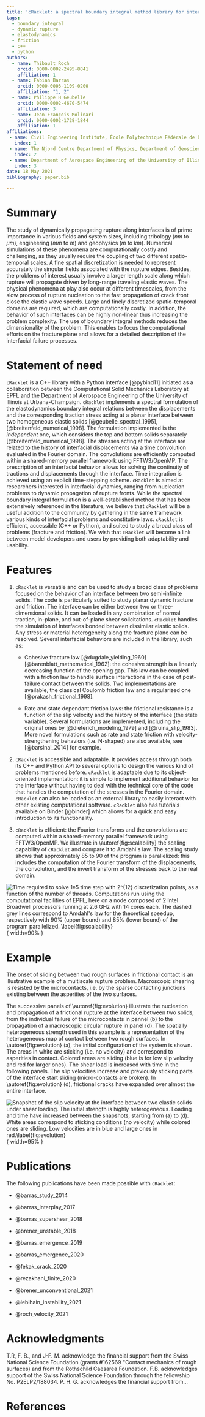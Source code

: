 ```yaml
---
title: 'cRacklet: a spectral boundary integral method library for interfacial rupture simulation'
tags:
  - boundary integral
  - dynamic rupture
  - elastodynamics
  - friction
  - c++
  - python
authors:
  - name: Thibault Roch
    orcid: 0000-0002-2495-8841
    affiliation: 1
  - name: Fabian Barras
    orcid: 0000-0003-1109-0200
    affiliation: "1, 2"
  - name: Philippe H Geubelle
    orcid: 0000-0002-4670-5474
    affiliation: 3
  - name: Jean-François Molinari
    orcid: 0000-0002-1728-1844
    affiliation: 1
affiliations:
 - name: Civil Engineering Institute, École Polytechnique Fédérale de Lausanne, Switzerland
   index: 1
 - name: The Njord Centre Department of Physics, Department of Geosciences, University of Oslo, Norway
   index: 2
 - name: Department of Aerospace Engineering of the University of Illinois at Urbana-Champaign, United States of America
   index: 3
date: 18 May 2021
bibliography: paper.bib

---
```


# Summary

The study of dynamically propagating rupture along interfaces is of prime importance in various fields and system sizes, including tribology ($nm$ to $\mu m$), engineering ($mm$ to $m$) and geophysics ($m$ to $km$). Numerical simulations of these phenomena are computationally costly and challenging, as they usually require the coupling of two different spatio-temporal scales. A fine spatial discretization is needed to represent accurately the singular fields associated with the rupture edges. Besides, the problems of interest usually involve a larger length scale along which rupture will propagate driven by long-range traveling elastic waves. The physical phenomena at play also occur at different timescales, from the slow process of rupture nucleation to the fast propagation of crack front close the elastic wave speeds. Large and finely discretized spatio-temporal domains are required, which are computationally costly. In addition, the behavior of such interfaces can be highly non-linear thus increasing the problem complexity. The use of boundary integral methods reduces the dimensionality of the problem. This enables to focus the computational efforts on the fracture plane and allows for a detailed description of the interfacial failure processes.

# Statement of need

`cRacklet` is a C++ library with a Python interface [@pybind11] initiated as a collaboration between the Computational Solid Mechanics Laboratory at EPFL and the Department of Aerospace Engineering of the University of Illinois at Urbana-Champaign.  `cRacklet` implements a spectral formulation of the elastodynamics boundary integral relations between the displacements and the corresponding traction stress acting at a planar interface between two homogeneous elastic solids [@geubelle_spectral_1995], [@breitenfeld_numerical_1998]. The formulation implemented is the *independent* one, which considers the top and bottom solids separately [@breitenfeld_numerical_1998]. The stresses acting at the interface are related to the history of interfacial displacements via a time convolution evaluated in the Fourier domain. The convolutions are efficiently computed within a shared-memory parallel framework using FFTW3/OpenMP. The prescription of an interfacial behavior allows for solving the continuity of tractions and displacements through the interface. Time integration is achieved using an explicit time-stepping scheme. `cRacklet` is aimed at researchers interested in interfacial dynamics, ranging from nucleation problems to dynamic propagation of rupture fronts. While the spectral boundary integral formulation is a well-established method that has been extensively referenced in the literature, we believe that `cRacklet` will be a useful addition to the community by gathering in the same framework various kinds of interfacial problems and constitutive laws. `cRacklet` is efficient, accessible (C++ or Python), and suited to study a broad class of problems (fracture and friction). We wish that `cRacklet` will become a link between model developers and users by providing both adaptability and usability.

# Features

1. `cRacklet` is versatile and can be used to study a broad class of problems focused on the behavior of an interface between two semi-infinite solids. The code is particularly suited to study planar dynamic fracture and friction. The interface can be either between two or three-dimensional solids. It can be loaded in any combination of normal traction, in-plane, and out-of-plane shear solicitations. `cRacklet` handles the simulation of interfaces bonded between dissimilar elastic solids. Any stress or material heterogeneity along the fracture plane can be resolved. Several interfacial behaviors are included in the library, such as:

   - Cohesive fracture law [@dugdale_yielding_1960] [@barenblatt_mathematical_1962]: the cohesive strength is a linearly decreasing function of the opening gap. This law can be coupled with a friction law to handle surface interactions in the case of post-failure contact between the solids. Two implementations are available, the classical Coulomb friction law and a regularized one [@prakash_frictional_1998].

   - Rate and state dependant friction laws: the frictional resistance is a function of the slip velocity and the history of the interface (the state variable). Several formulations are implemented, including the original ones by [@dieterich_modeling_1979] and [@ruina_slip_1983]. More novel formulations such as rate and state friction with velocity-strengthening behaviors (i.e. N-shaped) are also available, see [@barsinai_2014] for example.

2. `cRacklet` is accessible and adaptable. It provides access through both its C++ and Python API to several options to design the various kind of problems mentioned before. `cRacklet` is adaptable due to its object-oriented implementation: it is simple to implement additional behavior for the interface without having to deal with the technical core of the code that handles the computation of the stresses in the Fourier domain. `cRacklet` can also be loaded as an external library to easily interact with other existing computational software. `cRacklet` also has tutorials available on Binder [@binder] which allows for a quick and easy introduction to its functionality.

3. `cRacklet` is efficient: the Fourier transforms and the convolutions are computed within a shared-memory parallel framework using FFTW3/OpenMP. We illustrate in \autoref{fig:scalability} the scaling capability of `cRacklet` and compare it to Amdahl's law. The scaling study shows that approximately $85%$ to $90%$ of the program is parallelized: this includes the computation of the Fourier transform of the displacements, the convolution, and the invert transform of the stresses back to the real domain.

![Time required to solve $1e5$ time step with $2^{12}$ discretization points, as a function of the number of threads. Computations run using the computational facilities of EPFL, here on a node composed of 2 Intel Broadwell processors running at $2.6 GHz$ with 14 cores each. The dashed grey lines correspond to Amdahl's law for the theoretical speedup, respectively with $90%$ (upper bound) and $85%$ (lower bound) of the program parallelized. \label{fig:scalability}](scalability.png){ width=90% }

# Example

The onset of sliding between two rough surfaces in frictional contact is an illustrative example of a multiscale rupture problem. Macroscopic shearing is resisted by the microcontacts, i.e. by the sparse contacting junctions existing between the asperities of the two surfaces.

The successive panels of \autoref{fig:evolution} illustrate the nucleation and propagation of a frictional rupture at the interface between two solids, from the individual failure of the microcontacts in pannel (b) to the propagation of a macroscopic circular rupture in panel (d). The spatially heterogeneous strength used in this example is a representation of the heterogeneous map of contact between two rough surfaces. In \autoref{fig:evolution} (a), the initial configuration of the system is shown. The areas in white are sticking (i.e. no velocity) and correspond to asperities in contact. Colored areas are sliding (blue is for low slip velocity and red for larger ones). The shear load is increased with time in the following panels. The slip velocities increase and previously sticking parts of the interface start sliding (micro-contacts are broken). In \autoref{fig:evolution} (d), frictional cracks have expanded over almost the entire interface.

![Snapshot of the slip velocity at the interface between two elastic solids under shear loading. The initial strength is highly heterogeneous. Loading and time have increased between the snapshots, starting from (a) to (d). White areas correspond to sticking conditions (no velocity) while colored ones are sliding. Low velocities are in blue and large ones in red.\label{fig:evolution}](evolution.png){ width=95% }

# Publications

The following publications have been made possible with `cRacklet`:

- @barras_study_2014

- @barras_interplay_2017

- @barras_supershear_2018

- @brener_unstable_2018

- @barras_emergence_2019

- @barras_emergence_2020

- @fekak_crack_2020

- @rezakhani_finite_2020

- @brener_unconventional_2021

- @lebihain_instability_2021

- @roch_velocity_2021

# Acknowledgments

T.R, F. B., and J-F. M. acknowledge the financial support from the Swiss National Science Foundation (grants #162569 "Contact mechanics of rough surfaces) and from the Rothschild Caesarea Foundation. F.B. acknowledges  support  of  the  Swiss  National  Science  Foundation through the fellowship No. P2ELP2/188034. P. H. G. acknowledges the financial support from...

# References
